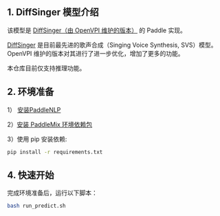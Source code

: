 ## 1. DiffSinger 模型介绍

该模型是 [DiffSinger（由 OpenVPI 维护的版本）](https://github.com/openvpi/DiffSinger) 的 Paddle 实现。

[DiffSinger](https://arxiv.org/abs/2105.02446) 是目前最先进的歌声合成（Singing Voice Synthesis, SVS）模型。OpenVPI 维护的版本对其进行了进一步优化，增加了更多的功能。

本仓库目前仅支持推理功能。


## 2. 环境准备

1） [安装PaddleNLP](https://github.com/PaddlePaddle/PaddleNLP?tab=readme-ov-file#%E5%AE%89%E8%A3%85)

2）[安装 PaddleMix 环境依赖包](https://github.com/PaddlePaddle/PaddleMIX/tree/b4f97ff859e1964c839fc5fab94f7ba63b1e5959?tab=readme-ov-file#%E5%AE%89%E8%A3%85)

3）使用 pip 安装依赖:
   ```bash
   pip install -r requirements.txt
   ```

## 4. 快速开始
完成环境准备后，运行以下脚本：

```bash
bash run_predict.sh
```
